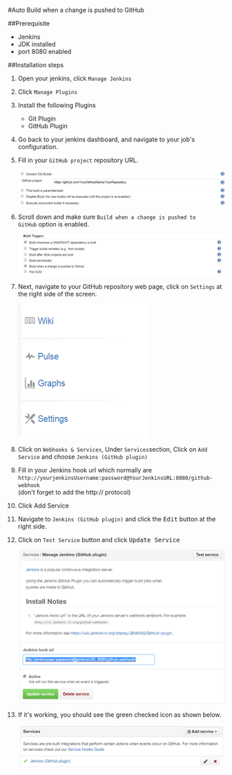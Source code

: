 #Auto Build when a change is pushed to GitHub


##Prerequisite
  * Jenkins
  * JDK installed
  * port 8080 enabled


##Installation steps
1.  Open your jenkins, click <code>Manage Jenkins</code>

2.  Click <code>Manage Plugins</code>

3.  Install the following Plugins
      * Git Plugin
      * GitHub Plugin  

4.  Go back to your jenkins dashboard, and navigate to your job's configuration.

5.  Fill in your <code>GitHub project</code> repository URL.

    ![](imgs/github-autohook1.png)

6.  Scroll down and make sure <code>Build when a change is pushed to GitHub</code> option is enabled.

    ![](imgs/github-autohook2.png)

7.  Next, navigate to your GitHub repository web page, click on <code>Settings</code> at the right side of the screen.

    ![](imgs/github-autohook3.png)

8.  Click on <code>Webhooks & Services</code>, Under <code>Services</code>section, Click on <code>Add Service</code> and choose <code>Jenkins (GitHub plugin)</code>

9.  Fill in your Jenkins hook url which normally are <code>http://<kbd>yourjenkinsUsername</kbd>:<kbd>password</kbd>@<kbd>YourJenkinsURL</kbd>:8080/github-webhook</code>  
(don't forget to add the http:// protocol)

10. Click Add Service

11. Navigate to <code>Jenkins (GitHub plugin)</code> and click the <kbd>Edit</kbd> button at the right side.

12. Click on <code>Test Service</code> button and click <kbd>Update Service</kbd>

    ![](imgs/github-autohook4.png)

13. If it's working, you should see the green checked icon as shown below.

    ![](imgs/github-autohook5.png)
